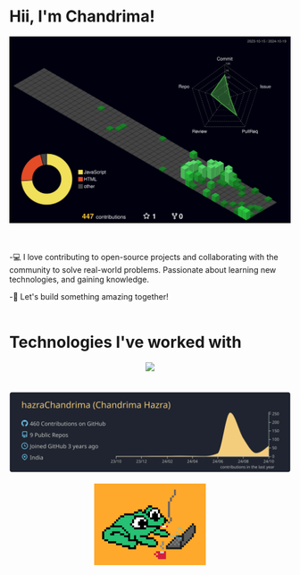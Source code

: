 # Hii, I'm Chandrima!

<div align="center">
  <img src="profile-3d-contrib/profile-night-green.svg" alt="me" width="700px">
</div>

<br/>
<br/>

-💻 I love contributing to open-source projects and collaborating with the community to solve real-world problems. Passionate about learning new technologies, and gaining knowledge.

-🌟 Let's build something amazing together!
<br/>
<br/>

# Technologies I've worked with
<div align="center">
  <a href="https://skillicons.dev">
    <img src="https://skillicons.dev/icons?i=git,github,webstorm,html,css,js,react,next,tailwind,bootstrap,vercel,express,nodejs,mui,npm,vite,postgres,python,pycharm,java,c,figma,selenium,vscode,windows,powershell,mongo,vim" />
  </a>
</div>

<br/>
<br/>

<div align="center">
  <img src="profile-summary-card-output/ayu_mirage/0-profile-details.svg" alt="me" width="700px">
</div>

<br/>
<div align="center">
  <img src="./froggy.gif" alt="me" width="200px">
</div>





